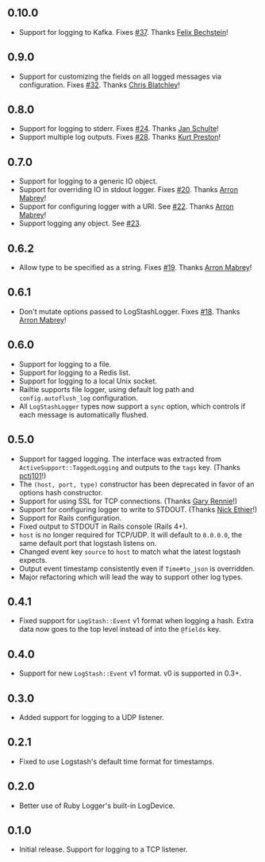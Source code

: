 ## 0.10.0
- Support for logging to Kafka.
Fixes [#37](https://github.com/dwbutler/logstash-logger/issues/37).
Thanks [Felix Bechstein](https://github.com/felixb)!

## 0.9.0
- Support for customizing the fields on all logged messages via configuration.
Fixes [#32](https://github.com/dwbutler/logstash-logger/pull/32).
Thanks [Chris Blatchley](https://github.com/chrisblatchley)!

## 0.8.0
- Support for logging to stderr. Fixes [#24](https://github.com/dwbutler/logstash-logger/pull/25).
Thanks [Jan Schulte](https://github.com/schultyy)!
- Support multiple log outputs. Fixes [#28](https://github.com/dwbutler/logstash-logger/pull/28).
Thanks [Kurt Preston](https://github.com/KurtPreston)!

## 0.7.0
- Support for logging to a generic IO object.
- Support for overriding IO in stdout logger. Fixes [#20](https://github.com/dwbutler/logstash-logger/pull/20).
Thanks [Arron Mabrey](https://github.com/arronmabrey)!
- Support for configuring logger with a URI. See [#22](https://github.com/dwbutler/logstash-logger/pull/22).
Thanks [Arron Mabrey](https://github.com/arronmabrey)!
- Support logging any object. See [#23](https://github.com/dwbutler/logstash-logger/issues/23).

## 0.6.2
- Allow type to be specified as a string. Fixes [#19](https://github.com/dwbutler/logstash-logger/pull/19).
Thanks [Arron Mabrey](https://github.com/arronmabrey)!

## 0.6.1
- Don't mutate options passed to LogStashLogger. Fixes [#18](https://github.com/dwbutler/logstash-logger/pull/18).
Thanks [Arron Mabrey](https://github.com/arronmabrey)!

## 0.6.0
- Support for logging to a file.
- Support for logging to a Redis list.
- Support for logging to a local Unix socket.
- Railtie supports file logger, using default log path and `config.autoflush_log` configuration.
- All `LogStashLogger` types now support a `sync` option, which controls if each message is automatically flushed.

## 0.5.0
- Support for tagged logging. The interface was extracted from `ActiveSupport::TaggedLogging`
and outputs to the `tags` key. (Thanks [pctj101](https://github.com/pctj101)!)
- The `(host, port, type)` constructor has been deprecated in favor of an options hash constructor.
- Support for using SSL for TCP connections. (Thanks [Gary Rennie](https://github.com/Gazler)!)
- Support for configuring logger to write to STDOUT. (Thanks [Nick Ethier](https://github.com/nickethier)!)
- Support for Rails configuration.
- Fixed output to STDOUT in Rails console (Rails 4+).
- `host` is no longer required for TCP/UDP. It will default to `0.0.0.0`, the same default port that logstash listens on.
- Changed event key `source` to `host` to match what the latest logstash expects.
- Output event timestamp consistently even if `Time#to_json` is overridden.
- Major refactoring which will lead the way to support other log types.

## 0.4.1
- Fixed support for `LogStash::Event` v1 format when logging a hash. Extra data
now goes to the top level instead of into the `@fields` key.

## 0.4.0
- Support for new `LogStash::Event` v1 format. v0 is supported in 0.3+.

## 0.3.0
- Added support for logging to a UDP listener.

## 0.2.1
- Fixed to use Logstash's default time format for timestamps.

## 0.2.0
- Better use of Ruby Logger's built-in LogDevice.

## 0.1.0
- Initial release. Support for logging to a TCP listener.

